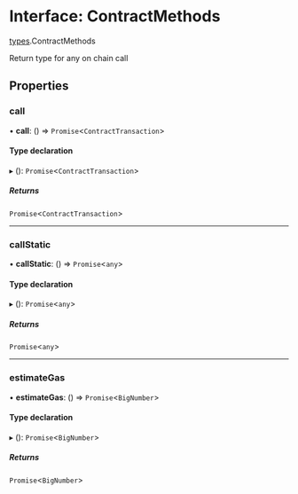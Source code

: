 # Interface: ContractMethods

[types](../modules/types.md).ContractMethods

Return type for any on chain call

## Properties

### call

• **call**: () => `Promise`<`ContractTransaction`\>

#### Type declaration

▸ (): `Promise`<`ContractTransaction`\>

##### Returns

`Promise`<`ContractTransaction`\>

___

### callStatic

• **callStatic**: () => `Promise`<`any`\>

#### Type declaration

▸ (): `Promise`<`any`\>

##### Returns

`Promise`<`any`\>

___

### estimateGas

• **estimateGas**: () => `Promise`<`BigNumber`\>

#### Type declaration

▸ (): `Promise`<`BigNumber`\>

##### Returns

`Promise`<`BigNumber`\>
